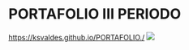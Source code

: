 # PORTAFOLIO III PERIODO
https://ksvaldes.github.io/PORTAFOLIO./
<img src ="https://image.flaticon.com/icons/png/512/1005/1005141.png">
